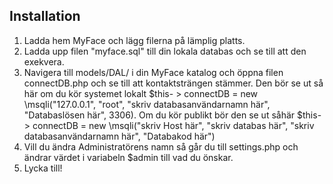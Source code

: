 
## Installation

1. Ladda hem MyFace och lägg filerna på lämplig platts.
2. Ladda upp filen "myface.sql" till din lokala databas och se till att den exekvera.
3. Navigera till models/DAL/ i din MyFace katalog och öppna filen connectDB.php och se till att kontaktsträngen stämmer. Den bör se ut så här om du kör systemet  lokalt $this- > connectDB = new \msqli("127.0.0.1", "root", "skriv databasanvändarnamn här", "Databaslösen här", 3306). Om du kör publikt bör den se ut såhär $this- > connectDB = new \msqli("skriv Host här", "skriv databas här", "skriv databasanvändarnamn här", "Databakod här")
4. Vill du ändra Administratörens namn så går du till settings.php och ändrar värdet i variabeln $admin till vad du önskar.
5. Lycka till!
